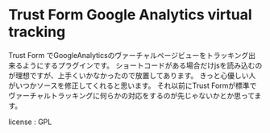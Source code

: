 Trust Form Google Analytics virtual tracking
===============
Trust Form でGoogleAnalyticsのヴァーチャルページビューをトラッキング出来るようにするプラグインです。
ショートコードがある場合だけjsを読み込むのが理想ですが、上手くいかなかったので放置してあります。
きっと心優しい人がいつかソースを修正してくれると思います。
それ以前にTrust Formが標準でヴァーチャルトラッキングに何らかの対応をするのが先じゃないかとか思ってます。

license : GPL
